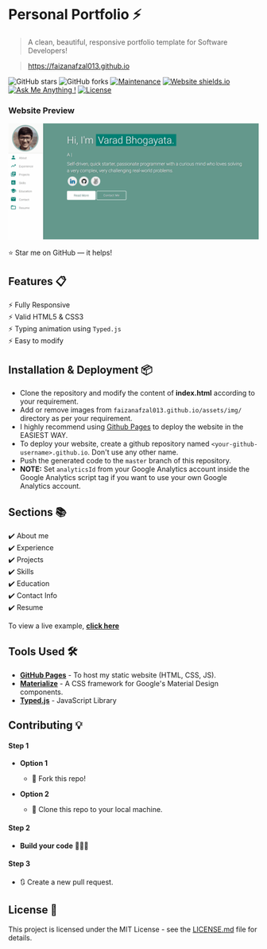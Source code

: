 # Personal Portfolio ⚡️ 
> A clean, beautiful, responsive portfolio template for Software Developers!

> https://faizanafzal013.github.io

![GitHub stars](https://img.shields.io/github/stars/faizanafzal013/faizanafzal013.github.io) 
![GitHub forks](https://img.shields.io/github/forks/faizanafzal013/faizanafzal013.github.io)
[![Maintenance](https://img.shields.io/badge/maintained-yes-green.svg)](https://github.com/faizanafzal013/faizanafzal013.github.io/commits/master)
[![Website shields.io](https://img.shields.io/badge/website-up-yellow)](http://faizanafzal013.github.io/)
[![Ask Me Anything !](https://img.shields.io/badge/ask%20me-linkedin-1abc9c.svg)](https://www.linkedin.com/in/faizan-afzal-02264a131/)
[![License](http://img.shields.io/:license-mit-blue.svg?style=flat-square)](http://badges.mit-license.org)

### Website Preview
<p align="center"> 
  <kbd>
    <a href="https://faizanafzal013.github.io" target="_blank"><img src="examples/preview.gif">
  </a>
  </kbd>
</p>

:star: Star me on GitHub — it helps!

## Features 📋
⚡️ Fully Responsive\
⚡️ Valid HTML5 & CSS3\
⚡️ Typing animation using `Typed.js`\
⚡️ Easy to modify

## Installation & Deployment 📦
- Clone the repository and modify the content of <b>index.html</b> according to your requirement.
- Add or remove images from `faizanafzal013.github.io/assets/img/` directory as per your requirement.
- I highly recommend using [Github Pages](https://create-react-app.dev/docs/deployment/#github-pages) to deploy the website in the EASIEST WAY.
- To deploy your website, create a github repository named `<your-github-username>.github.io`. Don't use any other name.
- Push the generated code to the `master` branch of this repository.
- <b>NOTE:</b> Set `analyticsId` from your Google Analytics account inside the Google Analytics script tag if you want to use your own Google Analytics account.

## Sections 📚
✔️ About me\
✔️ Experience\
✔️ Projects \
✔️ Skills \
✔️ Education\
✔️ Contact Info\
✔️ Resume

To view a live example, **[click here](https://faizanafzal013.github.io/)**

## Tools Used 🛠️
* [<b>GitHub Pages</b>](https://create-react-app.dev/docs/deployment/#github-pages) - To host my static website (HTML, CSS, JS).
* [<b>Materialize</b>](https://materializecss.com/) - A CSS framework for Google's Material Design components.
* [<b>Typed.js</b>](https://mattboldt.com/demos/typed-js/) - JavaScript Library

## Contributing 💡
#### Step 1

- **Option 1**
    - 🍴 Fork this repo!

- **Option 2**
    - 👯 Clone this repo to your local machine.

#### Step 2

- **Build your code** 🔨🔨🔨

#### Step 3

- 🔃 Create a new pull request.

## License 📄
This project is licensed under the MIT License - see the [LICENSE.md](./LICENSE) file for details.
